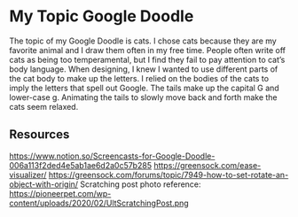 # My Topic Google Doodle
The topic of my Google Doodle is cats. I chose cats because they are my favorite animal and I draw them often in my free time. People often write off cats as being too temperamental, but I find they fail to pay attention to cat’s body language. When designing, I knew I wanted to use different parts of the cat body to make up the letters. I relied on the bodies of the cats to imply the letters that spell out Google. The tails make up the capital G and lower-case g. Animating the tails to slowly move back and forth make the cats seem relaxed.



## Resources
https://www.notion.so/Screencasts-for-Google-Doodle-006a113f2ded4e5ab1ae6d2a0c57b285
https://greensock.com/ease-visualizer/
https://greensock.com/forums/topic/7949-how-to-set-rotate-an-object-with-origin/
Scratching post photo reference: https://pioneerpet.com/wp-content/uploads/2020/02/UltScratchingPost.png
